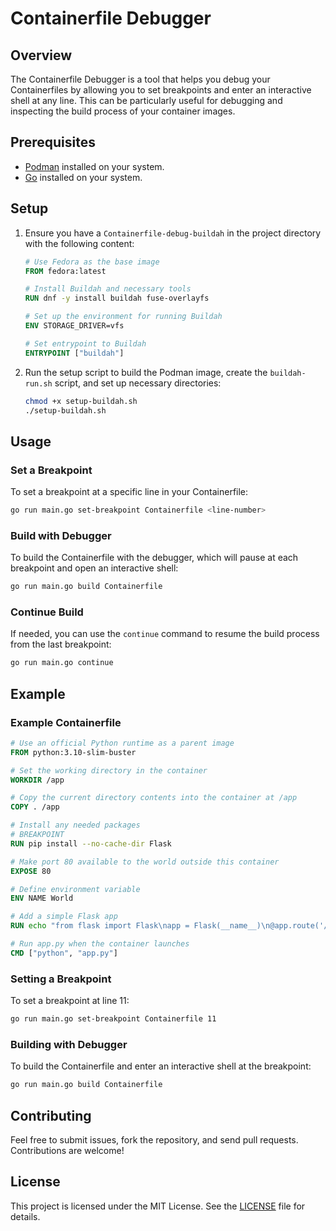 
# Containerfile Debugger

## Overview

The Containerfile Debugger is a tool that helps you debug your Containerfiles by allowing you to set breakpoints and enter an interactive shell at any line. This can be particularly useful for debugging and inspecting the build process of your container images.

## Prerequisites

- [Podman](https://podman.io/getting-started/installation) installed on your system.
- [Go](https://golang.org/doc/install) installed on your system.

## Setup

1. Ensure you have a `Containerfile-debug-buildah` in the project directory with the following content:

    ```Dockerfile
    # Use Fedora as the base image
    FROM fedora:latest

    # Install Buildah and necessary tools
    RUN dnf -y install buildah fuse-overlayfs

    # Set up the environment for running Buildah
    ENV STORAGE_DRIVER=vfs

    # Set entrypoint to Buildah
    ENTRYPOINT ["buildah"]
    ```

2. Run the setup script to build the Podman image, create the `buildah-run.sh` script, and set up necessary directories:

    ```sh
    chmod +x setup-buildah.sh
    ./setup-buildah.sh
    ```

## Usage

### Set a Breakpoint

To set a breakpoint at a specific line in your Containerfile:

```sh
go run main.go set-breakpoint Containerfile <line-number>
```

### Build with Debugger

To build the Containerfile with the debugger, which will pause at each breakpoint and open an interactive shell:

```sh
go run main.go build Containerfile
```

### Continue Build

If needed, you can use the `continue` command to resume the build process from the last breakpoint:

```sh
go run main.go continue
```

## Example

### Example Containerfile

```Dockerfile
# Use an official Python runtime as a parent image
FROM python:3.10-slim-buster

# Set the working directory in the container
WORKDIR /app

# Copy the current directory contents into the container at /app
COPY . /app

# Install any needed packages
# BREAKPOINT
RUN pip install --no-cache-dir Flask

# Make port 80 available to the world outside this container
EXPOSE 80

# Define environment variable
ENV NAME World

# Add a simple Flask app
RUN echo "from flask import Flask\napp = Flask(__name__)\n@app.route('/')\ndef hello():\n    return 'Hello, ${NAME}!'\n\nif __name__ == '__main__':\n    app.run(host='0.0.0.0', port=80)" > app.py

# Run app.py when the container launches
CMD ["python", "app.py"]
```

### Setting a Breakpoint

To set a breakpoint at line 11:

```sh
go run main.go set-breakpoint Containerfile 11
```

### Building with Debugger

To build the Containerfile and enter an interactive shell at the breakpoint:

```sh
go run main.go build Containerfile
```

## Contributing

Feel free to submit issues, fork the repository, and send pull requests. Contributions are welcome!

## License

This project is licensed under the MIT License. See the [LICENSE](LICENSE) file for details.
